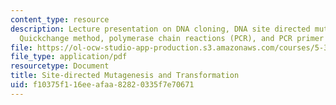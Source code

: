 ```yaml
---
content_type: resource
description: Lecture presentation on DNA cloning, DNA site directed mutagenesis, the
  Quickchange method, polymerase chain reactions (PCR), and PCR primer design.
file: https://ol-ocw-studio-app-production.s3.amazonaws.com/courses/5-36-biochemistry-laboratory-spring-2009/f10375f116eeafaa82820335f7e70671_slides5.pdf
file_type: application/pdf
resourcetype: Document
title: Site-directed Mutagenesis and Transformation
uid: f10375f1-16ee-afaa-8282-0335f7e70671
---
```

